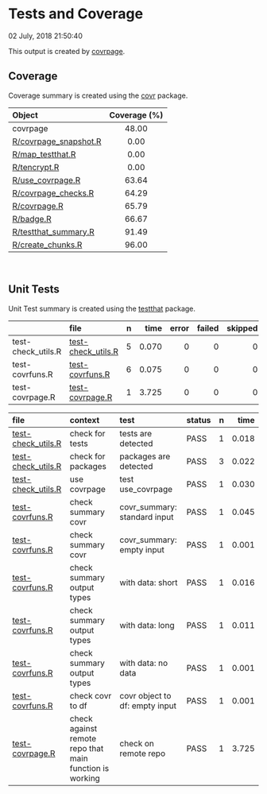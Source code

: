 Tests and Coverage
================
02 July, 2018 21:50:40

This output is created by
[covrpage](https://github.com/yonicd/covrpage).

## Coverage

Coverage summary is created using the
[covr](https://github.com/r-lib/covr) package.

| Object                                             | Coverage (%) |
| :------------------------------------------------- | :----------: |
| covrpage                                           |    48.00     |
| [R/covrpage\_snapshot.R](../R/covrpage_snapshot.R) |     0.00     |
| [R/map\_testthat.R](../R/map_testthat.R)           |     0.00     |
| [R/tencrypt.R](../R/tencrypt.R)                    |     0.00     |
| [R/use\_covrpage.R](../R/use_covrpage.R)           |    63.64     |
| [R/covrpage\_checks.R](../R/covrpage_checks.R)     |    64.29     |
| [R/covrpage.R](../R/covrpage.R)                    |    65.79     |
| [R/badge.R](../R/badge.R)                          |    66.67     |
| [R/testthat\_summary.R](../R/testthat_summary.R)   |    91.49     |
| [R/create\_chunks.R](../R/create_chunks.R)         |    96.00     |

<br>

## Unit Tests

Unit Test summary is created using the
[testthat](https://github.com/r-lib/testthat)
package.

|                     | file                                               | n |  time | error | failed | skipped | warning |
| ------------------- | :------------------------------------------------- | -: | ----: | ----: | -----: | ------: | ------: |
| test-check\_utils.R | [test-check\_utils.R](testthat/test-check_utils.R) | 5 | 0.070 |     0 |      0 |       0 |       0 |
| test-covrfuns.R     | [test-covrfuns.R](testthat/test-covrfuns.R)        | 6 | 0.075 |     0 |      0 |       0 |       0 |
| test-covrpage.R     | [test-covrpage.R](testthat/test-covrpage.R)        | 1 | 3.725 |     0 |      0 |       0 |       0 |

| file                                                   | context                                                 | test                           | status | n |  time |
| :----------------------------------------------------- | :------------------------------------------------------ | :----------------------------- | :----- | -: | ----: |
| [test-check\_utils.R](testthat/test-check_utils.R#L4)  | check for tests                                         | tests are detected             | PASS   | 1 | 0.018 |
| [test-check\_utils.R](testthat/test-check_utils.R#L12) | check for packages                                      | packages are detected          | PASS   | 3 | 0.022 |
| [test-check\_utils.R](testthat/test-check_utils.R#L22) | use covrpage                                            | test use\_covrpage             | PASS   | 1 | 0.030 |
| [test-covrfuns.R](testthat/test-covrfuns.R#L5)         | check summary covr                                      | covr\_summary: standard input  | PASS   | 1 | 0.045 |
| [test-covrfuns.R](testthat/test-covrfuns.R#L9)         | check summary covr                                      | covr\_summary: empty input     | PASS   | 1 | 0.001 |
| [test-covrfuns.R](testthat/test-covrfuns.R#L17)        | check summary output types                              | with data: short               | PASS   | 1 | 0.016 |
| [test-covrfuns.R](testthat/test-covrfuns.R#L21)        | check summary output types                              | with data: long                | PASS   | 1 | 0.011 |
| [test-covrfuns.R](testthat/test-covrfuns.R#L25)        | check summary output types                              | with data: no data             | PASS   | 1 | 0.001 |
| [test-covrfuns.R](testthat/test-covrfuns.R#L34)        | check covr to df                                        | covr object to df: empty input | PASS   | 1 | 0.001 |
| [test-covrpage.R](testthat/test-covrpage.R#L20)        | check against remote repo that main function is working | check on remote repo           | PASS   | 1 | 3.725 |

<!--- Final Status : pass --->
